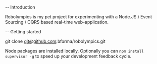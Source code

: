 -- Introduction

Robolympics is my pet project for experimenting with a Node.JS / Event Sourcing / CQRS based real-time web-application.

-- Getting started

git clone git@github.com:bforma/robolympics.git

Node packages are installed locally. Optionally you can `npm install supervisor -g` to speed up your development feedback cycle.